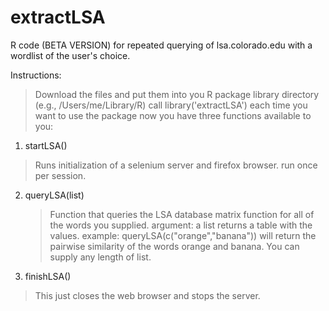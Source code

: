 # extractLSA
R code (BETA VERSION) for repeated querying of lsa.colorado.edu with a wordlist of the user's choice.

Instructions: 
> Download the files and put them into you R package library directory (e.g., /Users/me/Library/R)
> call library('extractLSA') each time you want to use the package
> now you have three functions available to you:

1. startLSA()
  > Runs initialization of a selenium server and firefox browser. run once per session.

2. queryLSA(list)
   > Function that queries the LSA database matrix function for all of the words you supplied. 
   > argument: a list
   > returns a table with the values.
   > example: queryLSA(c("orange","banana"))  will return the pairwise similarity of the words orange and banana.
   > You can supply any length of list. 


3. finishLSA()
  > This just closes the web browser and stops the server.
